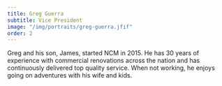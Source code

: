 ```yaml
---
title: Greg Guerra
subtitle: Vice President
image: "/img/portraits/greg-guerra.jfif"
order: 2
---
```


Greg and his son, James, started NCM in 2015. He has 30 years of experience with commercial renovations across the nation and has continuously delivered top quality service. When not working, he enjoys going on adventures with his wife and kids.
